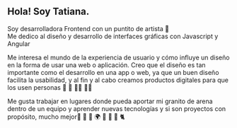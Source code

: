 
## Hola! Soy Tatiana.

Soy desarrolladora Frontend con un puntito de artista 🎨 </br>
Me dedico al diseño y desarrollo de interfaces gráficas con Javascript y Angular</br>

Me interesa el mundo de la experiencia de usuario y cómo influye un diseño en la forma de usar una web o aplicación. Creo que el diseño es tan importante como el desarrollo en una app o web, ya que un buen diseño facilita la usabilidad, y al fin y al cabo creamos productos digitales para que los usen personas 👧 👦 👱‍♀️ 👨‍🦱</br>

Me gusta trabajar en lugares donde pueda aportar mi granito de arena dentro de un equipo y aprender nuevas tecnologías y si son proyectos con propósito, mucho mejor🍃 🌳 🎋 🌍 🐇 🐒 🐘 🐈 </br>

